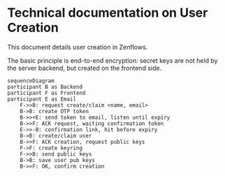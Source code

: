 # Technical documentation on User Creation

This document details user creation in Zenflows.

The basic principle is end-to-end encryption: secret keys are not held by the server backend, but created on the frontend side.

```mermaid
sequenceDiagram
participant B as Backend
participant F as Frontend
participant E as Email
    F->>B: request create/claim <name, email>
    B->B: create OTP token
    B->>+E: send token to email, listen until expiry
    B->>F: ACK request, waiting confirmation token
    E->>-B: confirmation link, hit before expiry
    B->B: create/claim user
    B->>F: ACK creation, request public keys
    F->F: create keyring
    F->>B: send public keys
    B->B: save user pub keys
    B->>F: OK, confirm creation
```
